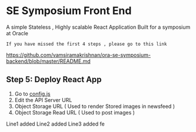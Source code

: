 # SE Symposium Front End 
A simple Stateless , Highly scalable React Application Built for a symposium at Oracle

```If you have missed the first 4 steps , please go to this link```

https://github.com/vamsiramakrishnan/ora-se-symposium-backend/blob/master/README.md

## Step 5: Deploy React App 
1. Go to [config.js](https://github.com/vamsiramakrishnan/ora-se-symposium-frontend/blob/master/src/config.js)
2. Edit the API Server URL 
3. Object Storage URL ( Used to render Stored images in newsfeed )
4. Object Storage Read URL ( Used to post images )


Line1 added
Line2 added
Line3 added fe
